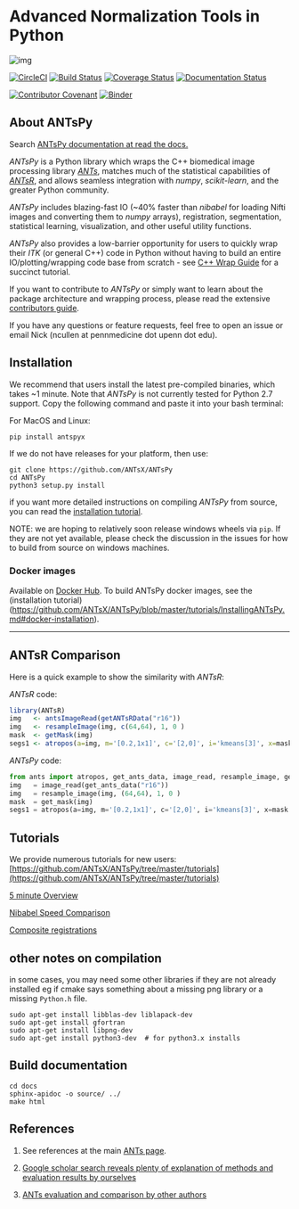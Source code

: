 

# Advanced Normalization Tools in Python

![img](https://media0.giphy.com/media/OCMGLUo7d5jJ6/200_s.gif)
<br>

[![CircleCI](https://circleci.com/gh/ANTsX/ANTsPy.svg?style=svg)](https://circleci.com/gh/ANTsX/ANTsPy)
[![Build Status](https://travis-ci.org/ANTsX/ANTsPy.svg?branch=master)](https://travis-ci.org/ANTsX/ANTsPy)
<a href='https://coveralls.io/github/ANTsX/ANTsPy?branch=master'><img src='https://coveralls.io/repos/github/ANTsX/ANTsPy/badge.svg?branch=master' alt='Coverage Status' /></a>
<a href='http://antspyx.readthedocs.io/en/latest/?badge=latest'>
    <img src='https://readthedocs.org/projects/antspyx/badge/?version=latest' alt='Documentation Status' />
</a>

[![Contributor Covenant](https://img.shields.io/badge/Contributor%20Covenant-v2.0%20adopted-ff69b4.svg)](code_of_conduct.md)
[![Binder](https://mybinder.org/badge_logo.svg)](https://mybinder.org/v2/gh/stnava/ANTsPyDocker/master)

## About ANTsPy

Search [ANTsPy documentation at read the docs.](https://antspyx.readthedocs.io/en/latest/?badge=latest)

<i>ANTsPy</i> is a Python library which wraps the C++ biomedical image processing library <i>[ANTs](https://github.com/ANTsX/ANTs)</i>,
matches much of the statistical capabilities of <i>[ANTsR](https://github.com/ANTsX/ANTsR)</i>, and allows seamless integration
with <i>numpy</i>, <i>scikit-learn</i>, and the greater Python community.

<i>ANTsPy</i> includes blazing-fast IO (~40% faster than <i>nibabel</i> for loading Nifti images and
converting them to <i>numpy</i> arrays), registration, segmentation, statistical learning,
visualization, and other useful utility functions.

<i>ANTsPy</i> also provides a low-barrier opportunity for users to quickly wrap their <i>ITK</i> (or general C++)
code in Python without having to build an entire IO/plotting/wrapping code base from
scratch - see [C++ Wrap Guide](tutorials/UsingITK.md) for a succinct tutorial.

If you want to contribute to <i>ANTsPy</i> or simply want to learn about the package architecture
and wrapping process, please read the extensive [contributors guide](CONTRIBUTING.md).

If you have any questions or feature requests, feel free to open an issue or email Nick (ncullen at pennmedicine dot upenn dot edu).

## Installation

We recommend that users install the latest pre-compiled binaries, which takes ~1 minute. Note
that <i>ANTsPy</i> is not currently tested for Python 2.7 support.
Copy the following command and paste it into your bash terminal:

For MacOS and Linux:
```bash
pip install antspyx
```

If we do not have releases for your platform, then use:

```
git clone https://github.com/ANTsX/ANTsPy
cd ANTsPy
python3 setup.py install
```
if you want more detailed instructions on compiling <i>ANTsPy</i> from source, you can
read the [installation tutorial](https://github.com/ANTsX/ANTsPy/blob/master/tutorials/InstallingANTsPy.md).

NOTE: we are hoping to relatively soon release windows wheels via `pip`.
If they are not yet available, please check the discussion in the issues
for how to build from source on windows machines.


### Docker images

Available on [Docker Hub](https://hub.docker.com/repository/docker/antsx/antspy). To build
ANTsPy docker images, see the (installation tutorial)(https://github.com/ANTsX/ANTsPy/blob/master/tutorials/InstallingANTsPy.md#docker-installation).

------------------------------------------------------------------------------

## ANTsR Comparison

Here is a quick example to show the similarity with <i>ANTsR</i>:

<i>ANTsR</i> code:
```R
library(ANTsR)
img   <- antsImageRead(getANTsRData("r16"))
img   <- resampleImage(img, c(64,64), 1, 0 )
mask  <- getMask(img)
segs1 <- atropos(a=img, m='[0.2,1x1]', c='[2,0]', i='kmeans[3]', x=mask )
```

<i>ANTsPy</i> code:
```python
from ants import atropos, get_ants_data, image_read, resample_image, get_mask
img   = image_read(get_ants_data("r16"))
img   = resample_image(img, (64,64), 1, 0 )
mask  = get_mask(img)
segs1 = atropos(a=img, m='[0.2,1x1]', c='[2,0]', i='kmeans[3]', x=mask )
```

## Tutorials

We provide numerous tutorials for new users: [https://github.com/ANTsX/ANTsPy/tree/master/tutorials](https://github.com/ANTsX/ANTsPy/tree/master/tutorials)

[5 minute Overview](https://github.com/ANTsX/ANTsPy/blob/master/tutorials/tutorial_5min.md)

[Nibabel Speed Comparison](https://github.com/ANTsX/ANTsPy/blob/master/tests/timings_io.py)

[Composite registrations](https://github.com/ANTsX/ANTsPy/blob/master/tutorials/concatenateRegistrations.ipynb)

## other notes on compilation

in some cases, you may need some other libraries if they are not already installed eg if cmake says something about 
a missing png library or a missing `Python.h` file.

```
sudo apt-get install libblas-dev liblapack-dev
sudo apt-get install gfortran
sudo apt-get install libpng-dev
sudo apt-get install python3-dev  # for python3.x installs
```

## Build documentation

```
cd docs
sphinx-apidoc -o source/ ../
make html
```

## References

1. See references at the main [ANTs page](https://github.com/ANTsX/ANTs#boilerplate-ants).

2. [Google scholar search reveals plenty of explanation of methods and evaluation results by ourselves](https://scholar.google.com/scholar?start=0&q=advanced+normalization+tools+ants+image+registration&hl=en&as_sdt=0,40)

3. [ANTs evaluation and comparison by other authors](https://scholar.google.com/scholar?hl=en&as_sdt=0%2C40&q=advanced+normalization+tools+ants+image+registration+-avants+-tustison&btnG=)
